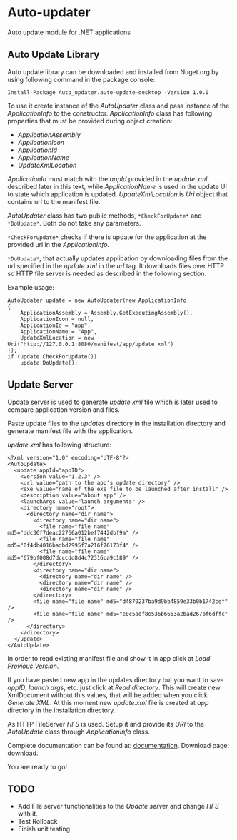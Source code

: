 # Auto-updater

Auto update module for .NET applications

## Auto Update Library

Auto update library can be downloaded and installed from Nuget.org by using following command in the package console:

```
Install-Package Auto_updater.auto-update-desktop -Version 1.0.0
```

To use it create instance of the *AutoUpdater* class and pass instance of the *ApplicationInfo* to the constructor. *ApplicationInfo* class has following properties that must be provided during object creation:

- *ApplicationAssembly*
- *ApplicationIcon*
- *ApplicationId*
- *ApplicationName*
- *UpdateXmlLocation*

*ApplicationId* must match with the *appId* provided in the *update.xml* described later in this text, while *ApplicationName* is used in the update UI to state which application is updated. *UpdateXmlLocation* is *Uri* object that contains url to the manifest file.

*AutoUpdater* class has two public methods, `*CheckForUpdate*` and `*DoUpdate*`. Both do not take any parameters. 

`*CheckForUpdate*` checks if there is update for the application at the provided url in the *ApplicationInfo*. 

`*DoUpdate*`, that actually updates application by downloading files from the url specified in the *update.xml* in the *url* tag. It downloads files over HTTP so HTTP file server is needed as described in the following section.

Example usage:

```
AutoUpdater update = new AutoUpdater(new ApplicationInfo
{
    ApplicationAssembly = Assembly.GetExecutingAssembly(),
    ApplicationIcon = null,
    ApplicationId = "app",
    ApplicationName = "App",
    UpdateXmlLocation = new Uri("http://127.0.0.1:8080/manifest/app/update.xml")
});
if (update.CheckForUpdate())
    update.DoUpdate();
```

## Update Server

Update server is used to generate *update.xml* file which is later used to compare application version and files.

Paste update files to the *updates* directory in the installation directory and generate manifest file with the application. 

*update.xml* has following structure:

```
<?xml version="1.0" encoding="UTF-8"?>
<AutoUpdate>
  <update appId="appID">
    <version value="1.2.3" />
    <url value="path to the app's update directory" />
    <exe value="name of the exe file to be launched after install" />
    <description value="about app" />
    <launchArgs value="launch arguments" />
    <directory name="root">
      <directory name="dir name">
        <directory name="dir name">
          <file name="file name" md5="ddc36f7deac22766a012bef7442dbf9a" />
          <file name="file name" md5="0f4db4016badbd2995f7a216f76173f4" />
          <file name="file name" md5="679bf008d7dcccdd8d4c72316ca9c189" />
        </directory>
        <directory name="dir name">
          <directory name="dir name" />
          <directory name="dir name" />
          <directory name="dir name" />
        </directory>
        <file name="file name" md5="d4879237ba9d9bb4859e33b0b1742cef" />
        <file name="file name" md5="e0c5adf8e536b6663a2bad267bf6dffc" />
      </directory>
    </directory>
  </update>
</AutoUpdate>
```
In order to read existing manifest file and show it in app click at *Load Previous Version*.

If you have pasted new app in the updates directory but you want to save *appID*, *launch args*, etc. just click at *Read directory*. This will create new XmlDocument without this values, that will be added when you click *Generate XML*. At this moment new *update.xml* file is created at *app* directory in the installation directory.

As HTTP FileServer *HFS* is used. Setup it and provide its *URI* to the *AutoUpdate* class through *ApplicationInfo* class. 

Complete documentation can be found at: [documentation](https://www.rejetto.com/wiki/index.php?title=Main_Page).
Download page: [download](http://www.rejetto.com/hfs/?f=dl).

You are ready to go!

## TODO
- Add File server functionalities to the *Update server* and change *HFS* with it.
- Test Rollback
- Finish unit testing
